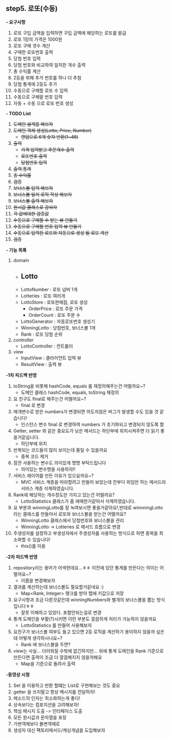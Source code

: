 **step5. 로또(수동)**
-
**- 요구사항**
1. 로또 구입 금액을 입력하면 구입 금액에 해당하는 로또를 발급
2. 로또 1장의 가격은 1000원
3. 로또 구매 갯수 계산
4. 구매한 로또번호 출력
5. 당첨 번호 입력
6. 당첨 번호와 비교하여 일치한 개수 출력
7. 총 수익률 계산
8. 2등을 위해 추가 번호를 하나 더 추첨
9. 당첨 통계에 2등도 추가
10. 수동으로 구매할 로또 수 입력
11. 수동으로 구해말 번호 입력
12. 자동 + 수동 으로 로또 번호 생성

**- TODO List**
1. ~~도메인 설계를 해보자~~
2. ~~도메인 객체 생성(Lotto, Price, Number)~~ 
   - ~~랜덤으로 6개 숫자 반환(1~46)~~
3. ~~출력~~ 
   - ~~가격 입력받고 주문개수 출력~~ 
   - ~~로또번호 출력~~
   - ~~당첨번호 입력~~
4. ~~출력 통계~~
5. ~~총 수익률~~
6. ~~검증~~
7. ~~보너스볼 입력 해보자~~ 
8. ~~보너스볼 일치 로직 작성 해보자~~
9. ~~보너스볼 출력 해보자~~
10. ~~원시값 클래스로 감싸자~~
11. ~~각 값에대한 검증값~~
12. ~~수동으로 구매할 수 받는 뷰 만들기~~
13. ~~수동으로 구매할 번호 입력 뷰 만들기~~
14. ~~수동으로 입력한 로또와 자동으로 생성 될 로또 계산~~
15. ~~검증~~
    
**- 기능 목록**
1. domain
   - Lotto
     - 
   - LottoNumber : 로또 넘버 1개
   - Lotteries : 로또 여러개 
   - LottoStore : 로또판매점, 로또 생성
      - OrderPrice : 로또 주문 가격
      - OrderCount : 로또 주문 수
   - LottoGenerator : 자동로또번호 생성기
   - WinningLotto : 당첨번호, 보너스볼 1개
   - Rank : 로또 당첨 순위
2. controller
   - LottoController : 컨트롤러
3. view
   - InputView : 클라이언트 입력 뷰
   - ResultView : 출력 뷰

**-1차 피드백 반영**
1. toString을 비롯해 hashCode, equals 를 재정의해주는건 어떨까요~?
   - 도메인 클래스 hashCode, equals, toString 재정의
2. 요 친구도 final로 해주는건 어떨까요~?
   - final 로 변경
3. 매개변수로 받은 numbers가 변경되면 의도치않은 버그가 발생할 수도 있을 것 같습니다!
   - 인스턴스 변수 final 로 변경하여 numbers 가 초기화되고 변경되지 않도록 함
4. Getter, setter 와 같은 중요도가 낮은 메서드는 하단부에 위치시켜주면 더 읽기 좋을거같습니다.
   - 하단부에 위치
5. 반복되는 코드들이 많이 보이는데 줄일 수 있을까요
   - 중복 코드 제거
6. 잠깐 사용하는 변수도 의미있게 명명 부탁드립니다
   - 의미있는 변수명을 사용하자!!
7. 서비스 레이어를 만든 이유가 있으실까요~?
   - MVC 서비스 계층을 따라할려고 만들어 보았는데 전부다 위임만 하는 메서드라 서비스 계층 삭제하였습니다.
8. Rank에 해당하는 개수정도만 가지고 있는건 어떨까요?
   - LottoStatistics 클래스가 좀 애매한거같아서 삭제하였습니다.   
9. 요 부분과 winningLotto를 잘 녹여보시면 좋을거같아요!,반대로 winnningLotto라는 클래스를 만들어서 로또와 보너스볼을 받는건 어떨까요?
   - WinningLotto 클래스에서 당첨번호와 보너스볼을 관리
   - WinningLotto -> Lotteries 로 메서드 흐름으로 변경
10. 주생성자를 설정하고 부생성자에서 주생성자를 사용하는 방식으로 하면 중복을 최소화할 수 있습니다!
      - this()를 이용

**-2차 피드백 반영**
1. repository라는 용어가 어색한데요...ㅎㅎ 이전에 있던 통계를 만든다는 의미는 어떨까요~?
   - 이름을 변경해보자
2. 결과를 계산하는데 보너스볼도 필요할거같네요 :)
   - Map<Rank, Integer> 랭크를 받아 맵에 키값으로 저장
3. 요구사항과 조금 다른것같은데 winningNumbers와 별개의 보너스볼을 뽑는 방식입니다ㅎㅎ
   - 잘못 이해하고 있었다. 포함안되는걸로 변경
4. 통계 도메인을 부활(?)시키면 이런 부분도 깔끔하게 처리가 가능하지 않을까요
   - LottoStatistics 를 만들어 사용해보자 
5. 요친구가 보너스볼 여부도 들고 있으면 2등 로직을 계산하기 용이하지 않을까 싶은데 어떻게 생각하시나요~?
   - Rank 에 보너스볼을 두면?
6. view는 사실... 더러워질 수밖에 없긴하지만... 위에 통계 도메인을 Rank 기준으로 만든다면 출력이 조금 더 깔끔해지지 않을까해요
   - Map을 기준으로 돌려서 출력

**-동영상 시청**
1. Set 을 이용하고 반환 할떄는 List로 구현해보는 것도 중요
2. getter 을 쓰지말고 항상 메시지를 전달하자!
3. 메소드의 인자는 최소화하는게 좋다!
4. 상속보다는 컴포지션을 고려해보자!
5. 핵심 메시지 도출 -> 인터페이스 도출
6. 모든 원시값과 문자열을 포장
7. 가변객체보다 불변객체로
8. 생성자 대신 팩토리매서드/캐싱개념을 도입해보자